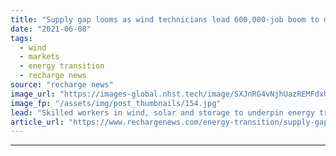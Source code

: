 ```yaml
---
title: "Supply gap looms as wind technicians lead 600,000-job boom to meet Biden's green goals -  ACP"
date: "2021-06-08"
tags: 
  - wind
  - markets
  - energy transition
  - recharge news
source: "recharge news"
image_url: "https://images-global.nhst.tech/image/SXJnRG4vNjhUazREMFdxUUsxdUV3QTROci9VN1M3TmZzTnk5SU5DaW1kND0=/nhst/binary/35d87debbe39eb0b79dcbb26e5089db6"
image_fp: "/assets/img/post_thumbnails/154.jpg"
lead: "Skilled workers in wind, solar and storage to underpin energy transition policies, but training urgently needed, says industry body"
article_url: "https://www.rechargenews.com/energy-transition/supply-gap-looms-as-wind-technicians-lead-600-000-job-boom-to-meet-bidens-green-goals-acp/2-1-1021759"
---
```


---
